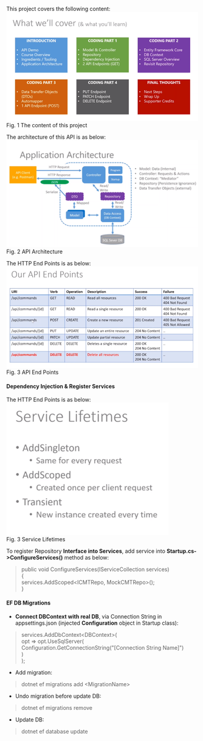 This project covers the following content:  
![Project Content](https://github.com/sharship/ASP.Net-Core-3.1-MVC-REST-API/blob/master/External%20Resource/Content.PNG "Project Content")  
Fig. 1 The content of this project  

The architecture of this API is as below:  
![API Architecture](https://github.com/sharship/ASP.Net-Core-3.1-MVC-REST-API/blob/master/External%20Resource/Architecture.PNG "API Architecture")  
Fig. 2 API Architecture  

The HTTP End Points is as below:  
![API End Points](https://github.com/sharship/ASP.Net-Core-3.1-MVC-REST-API/blob/master/External%20Resource/API-End-Points.PNG "API End Points")  
Fig. 3 API End Points  


#### Dependency Injection & Register Services
The HTTP End Points is as below:  
![Service Lifetimes](https://github.com/sharship/ASP.Net-Core-3.1-MVC-REST-API/blob/master/External%20Resource/Service_Lifetimes.PNG "Service Lifetimes")  
Fig. 3 Service Lifetimes  

To register Repository **Interface into Services**, add service into **Startup.cs->ConfigureServices()** method as below:  
> public void ConfigureServices(IServiceCollection services)  
> {  
>     services.AddScoped<ICMTRepo, MockCMTRepo>();  
> }  

#### EF DB Migrations  
* **Connect DBContext with real DB**, via Connection String in appsettings.json (injected **Configuration** object in Startup class):  
> services.AddDbContext\<DBContext\>(  
>     opt => opt.UseSqlServer(  
>         Configuration.GetConnectionString("[Connection String Name]")  
>     )  
> );  


* Add migration:  
> dotnet ef migrations add \<MigrationName\>  

* Undo migration before update DB:  
> dotnet ef migrations remove  

* Update DB:  
> dotnet ef database update  

